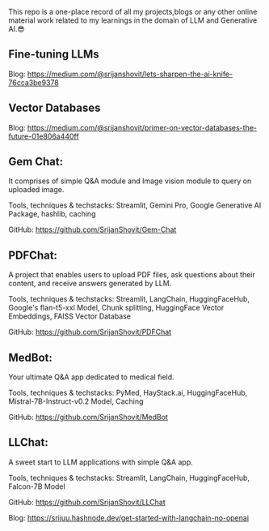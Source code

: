 This repo is a one-place record of all my projects,blogs or any other online material work related to my learnings in the domain of LLM and Generative AI.😎

## Fine-tuning LLMs

Blog: https://medium.com/@srijanshovit/lets-sharpen-the-ai-knife-76cca3be9378

## Vector Databases

Blog: https://medium.com/@srijanshovit/primer-on-vector-databases-the-future-01e806a440ff

## Gem Chat: 

It comprises of simple Q&A module and Image vision module to query on uploaded image.

Tools, techniques & techstacks: Streamlit, Gemini Pro, Google Generative AI Package, hashlib, caching

GitHub: https://github.com/SrijanShovit/Gem-Chat

## PDFChat: 

A project that enables users to upload PDF files, ask questions about their content, and receive answers generated by LLM.

Tools, techniques & techstacks: Streamlit, LangChain, HuggingFaceHub, Google's flan-t5-xxl Model, Chunk splitting, HuggingFace Vector Embeddings, FAISS Vector Database

GitHub: https://github.com/SrijanShovit/PDFChat


## MedBot:

Your ultimate Q&A app dedicated to medical field.

Tools, techniques & techstacks: PyMed, HayStack.ai, HuggingFaceHub, Mistral-7B-Instruct-v0.2 Model, Caching

GitHub: https://github.com/SrijanShovit/MedBot

## LLChat:

A sweet start to LLM applications with simple Q&A app.

Tools, techniques & techstacks: Streamlit, LangChain, HuggingFaceHub, Falcon-7B Model

GitHub: https://github.com/SrijanShovit/LLChat

Blog: https://srijuu.hashnode.dev/get-started-with-langchain-no-openai


